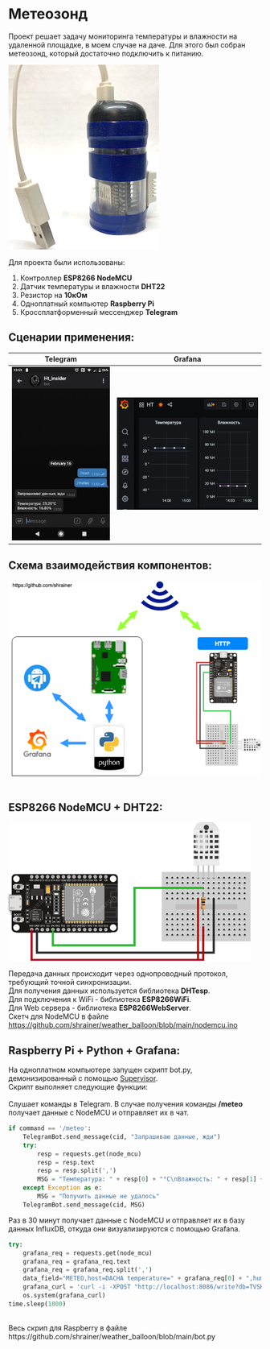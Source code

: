 # Метеозонд

Проект решает задачу мониторинга температуры и влажности на удаленной площадке, в моем случае на даче.
Для этого был собран метеозонд, который достаточно подключить к питанию.

![Alt text](https://github.com/shrainer/weather_balloon/blob/main/img/baloon.png "Telegram Bot")

Для проекта были использованы:
 1. Контроллер <b>ESP8266 NodeMCU</b>
 2. Датчик температуры и влажности <b>DHT22</b>
 3. Резистор на <b>10кОм</b>
 4. Одноплатный компьютер <b>Raspberry Pi</b>
 5. Кроссплатформенный мессенджер <b>Telegram</b>

## Сценарии применения:

| Telegram  | Grafana |
| ------------- | ------------- |
| ![Alt text](https://github.com/shrainer/weather_balloon/blob/main/img/screen_1.jpg "Telegram Bot")  | ![Alt text](https://github.com/shrainer/weather_balloon/blob/main/img/screen_2.png "Grafana")  |



## Схема взаимодействия компонентов:

![Alt text](https://github.com/shrainer/weather_balloon/blob/main/img/meteo_flow.png "Meteo Flow")
<br>
<br>
## ESP8266 NodeMCU + DHT22:
![Alt text](https://github.com/shrainer/weather_balloon/blob/main/img/nodemcu_dht22.png "NodeMCU")

Передача данных происходит через однопроводный протокол, требующий точной синхронизации.<br>
Для получения данных используется библиотека <b>DHTesp</b>.<br>
Для подключения к WiFi - библиотека <b>ESP8266WiFi</b>.<br>
Для Web сервера - библиотека <b>ESP8266WebServer</b>.<br>
Скетч для NodeMCU в файле https://github.com/shrainer/weather_balloon/blob/main/nodemcu.ino
<br>

## Raspberry Pi + Python + Grafana:

На одноплатном компьютере запущен скрипт bot.py, демонизированный с помощью [Supervisor](http://supervisord.org/).<br>
Скрипт выполняет следующие функции:<br><br>
Слушает команды в Telegram. В случае получения команды <b>/meteo</b> получает данные с NodeMCU и отправляет их в чат.
``` python
if command == '/meteo':
    TelegramBot.send_message(cid, "Запрашиваю данные, жди")
    try:
        resp = requests.get(node_mcu)
        resp = resp.text
        resp = resp.split(',')
        MSG = "Температура: " + resp[0] + "°С\nВлажность: " + resp[1] + "%"
    except Exception as e:
        MSG = "Получить данные не удалось"
    TelegramBot.send_message(cid, MSG)
```

Раз в 30 минут получает данные с NodeMCU и отправляет их в базу данных InfluxDB, откуда они визуализируются с помощью Grafana.
``` python
try:
    grafana_req = requests.get(node_mcu)
    grafana_req = grafana_req.text
    grafana_req = grafana_req.split(',')
    data_field="METEO,host=DACHA temperature=" + grafana_req[0] + ",humidity=" + grafana_req[1]
    grafana_curl = 'curl -i -XPOST "http://localhost:8086/write?db=TVSHOW" --data-binary "' + data_field + '"'
    os.system(grafana_curl)
time.sleep(1800)
```
<br>
Весь скрип для Raspberry в файле https://github.com/shrainer/weather_balloon/blob/main/bot.py
<br>
